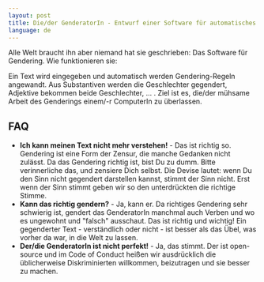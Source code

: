 ```yaml
---
layout: post
title: Die/der GenderatorIn - Entwurf einer Software für automatisches Gendering
language: de
---
```


Alle Welt braucht ihn aber niemand hat sie geschrieben: Das Software für Gendering.
Wie funktionieren sie:

Ein Text wird eingegeben und automatisch werden Gendering-Regeln angewandt.
Aus Substantiven werden die Geschlechter gegendert, Adjektive bekommen beide Geschlechter, ... .
Ziel ist es, die/der mühsame Arbeit des Genderings einem/-r ComputerIn zu überlassen.

FAQ
---

- **Ich kann meinen Text nicht mehr verstehen!** - Das ist richtig so. Gendering ist eine Form der
  Zensur, die manche Gedanken nicht zulässt. Da das Gendering richtig ist, bist Du zu dumm. Bitte
  verinnerliche das, und zensiere Dich selbst. Die Devise lautet: wenn Du den Sinn nicht gegendert
  darstellen kannst, stimmt der Sinn nicht. Erst wenn der Sinn stimmt geben wir so den unterdrückten
  die richtige Stimme.
- **Kann das richtig gendern?** - Ja, kann er. Da richtiges Gendering sehr schwierig ist, gendert das
  GenderatorIn manchmal auch Verben und wo es ungewohnt und "falsch" ausschaut. Das ist richtig
  und wichtig! Ein gegenderter Text - verständlich oder nicht - ist besser als das Übel, was vorher da war,
  in die Welt zu lassen.
- **Der/die GenderatorIn ist nicht perfekt!** - Ja, das stimmt. Der ist open-source und im Code of Conduct
  heißen wir ausdrücklich die üblicherweise Diskriminierten willkommen, beizutragen und sie besser zu machen.

